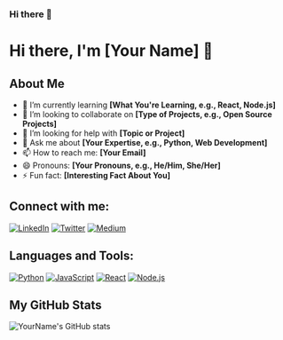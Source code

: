### Hi there 👋
### 

<!--
**runnerboy22/runnerboy22** is a ✨ _special_ ✨ repository because its `README.md` (this file) appears on your GitHub profile.

Here are some ideas to get you started:

- 🔭 I’m currently working on ...
- 🌱 I’m currently learning ...
- 👯 I’m looking to collaborate on ...
- 🤔 I’m looking for help with ...
- 💬 Ask me about ...
- 📫 How to reach me: ...
- 😄 Pronouns: ...
- ⚡ Fun fact: ...
-->
# Hi there, I'm [Your Name] 👋

## About Me
- 🌱 I’m currently learning **[What You're Learning, e.g., React, Node.js]**
- 👯 I’m looking to collaborate on **[Type of Projects, e.g., Open Source Projects]**
- 🤔 I’m looking for help with **[Topic or Project]**
- 💬 Ask me about **[Your Expertise, e.g., Python, Web Development]**
- 📫 How to reach me: **[Your Email]**
- 😄 Pronouns: **[Your Pronouns, e.g., He/Him, She/Her]**
- ⚡ Fun fact: **[Interesting Fact About You]**

## Connect with me:
[![LinkedIn][linkedin-shield]][linkedin-url]
[![Twitter][twitter-shield]][twitter-url]
[![Medium][medium-shield]][medium-url]

## Languages and Tools:
[![Python][python-shield]][python-url]
[![JavaScript][javascript-shield]][javascript-url]
[![React][react-shield]][react-url]
[![Node.js][nodejs-shield]][nodejs-url]
<!-- Add other languages and tools here -->

## My GitHub Stats
![YourName's GitHub stats](https://github-readme-stats.vercel.app/api?username=yourusername&show_icons=true&theme=radical)

<!-- Replace 'yourusername' with your GitHub Username -->

<!-- Shields.io Links -->
[linkedin-shield]: https://img.shields.io/badge/LinkedIn--_.svg?style=social&logo=linkedin
[linkedin-url]: https://linkedin.com/in/yourlinkedin
[twitter-shield]: https://img.shields.io/twitter/follow/yourusername?label=Twitter&style=social
[twitter-url]: https://twitter.com/yourusername
[medium-shield]: https://img.shields.io/badge/Medium--_.svg?style=social&logo=medium
[medium-url]: https://medium.com/@yourusername
[python-shield]: https://img.shields.io/badge/Python--_.svg?style=flat&logo=python
[python-url]: https://python.org
[javascript-shield]: https://img.shields.io/badge/JavaScript--_.svg?style=flat&logo=javascript
[javascript-url]: https://developer.mozilla.org/en-US/docs/Web/JavaScript
[react-shield]: https://img.shields.io/badge/React--_.svg?style=flat&logo=react
[react-url]: https://reactjs.org/
[nodejs-shield]: https://img.shields.io/badge/Node.js--_.svg?style=flat&logo=node.js
[nodejs-url]: https://nodejs.org/

